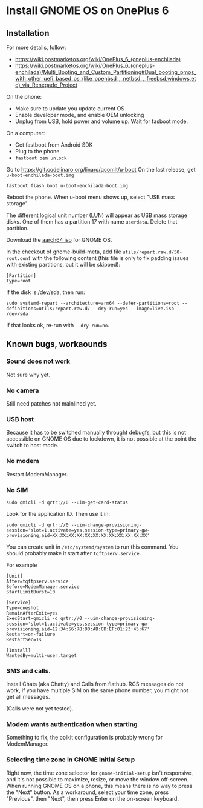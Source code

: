 # Install GNOME OS on OnePlus 6

## Installation

For more details, follow:
 * https://wiki.postmarketos.org/wiki/OnePlus_6_(oneplus-enchilada)
 * https://wiki.postmarketos.org/wiki/OnePlus_6_(oneplus-enchilada)/Multi_Booting_and_Custom_Partitioning#Dual_booting_pmos_with_other_uefi_based_os_(like_openbsd_,_netbsd_,_freebsd,windows,etc)_via_Renegade_Project

On the phone:
* Make sure to update you update current OS
* Enable developer mode, and enable OEM unlocking
* Unplug from USB, hold power and volume up. Wait for fasboot mode.

On a computer:
* Get fastboot from Android SDK
* Plug to the phone
* `fastboot oem unlock`

Go to https://git.codelinaro.org/linaro/qcomlt/u-boot
On the last release, get `u-boot-enchilada-boot.img`

```
fastboot flash boot u-boot-enchilada-boot.img
```

Reboot the phone. When u-boot menu shows up, select "USB mass storage".

The different logical unit number (LUN) will appear as USB mass storage disks.
One of them has a partition 17 with name `userdata`. Delete that partition.

Download the [aarch64 iso](https://os.gnome.org/download/latest/live-aarch64.iso) for GNOME OS.

In the checkout of gnome-build-meta, add file
`utils/repart.raw.d/50-root.conf` with the following content (this
file is only to fix padding issues with existing partitions, but it will be skipped):

```
[Partition]
Type=root
```

If the disk is /dev/sda, then run:

```
sudo systemd-repart --architecture=arm64 --defer-partitions=root --definitions=utils/repart.raw.d/ --dry-run=yes --image=live.iso /dev/sda
```

If that looks ok, re-run with `--dry-run=no`.

## Known bugs, workaounds

### Sound does not work

Not sure why yet.

### No camera

Still need patches not mainlined yet.

### USB host

Because it has to be switched manually throught debugfs, but this is
not accessible on GNOME OS due to lockdown, it is not possible at the point the switch to host mode.

### No modem

Restart ModemManager.

### No SIM

```
sudo qmicli -d qrtr://0 --uim-get-card-status
```

Look for the application ID. Then use it in:

```
sudo qmicli -d qrtr://0 --uim-change-provisioning-session='slot=1,activate=yes,session-type=primary-gw-provisioning,aid=XX:XX:XX:XX:XX:XX:XX:XX:XX:XX:XX:XX'
```

You can create unit in `/etc/systemd/system` to run this command. You
should probably make it start after `tqftpserv.service`.

For example

```
[Unit]
After=tqftpserv.service
Before=ModemManager.service
StartLimitBurst=10

[Service]
Type=oneshot
RemainAfterExit=yes
ExecStart=qmicli -d qrtr://0 --uim-change-provisioning-session='slot=1,activate=yes,session-type=primary-gw-provisioning,aid=12:34:56:78:90:AB:CD:EF:01:23:45:67'
Restart=on-failure
RestartSec=1s

[Install]
WantedBy=multi-user.target
```

### SMS and calls.

Install Chats (aka Chatty) and Calls from flathub. RCS messages do not
work, if you have multiple SIM on the same phone number, you might not
get all messages.

(Calls were not yet tested).

### Modem wants authentication when starting

Something to fix, the polkit configuration is probably wrong for
ModemManager.

### Selecting time zone in GNOME Initial Setup

Right now, the time zone selector for `gnome-initial-setup` isn't 
responsive, and it's not possible to maximize, resize, or move the 
window off-screen. When running GNOME OS on a phone, this means there is no 
way to press the "Next" button. As a workaround, select your time zone, press 
"Previous", then "Next", then press Enter on the on-screen keyboard.
